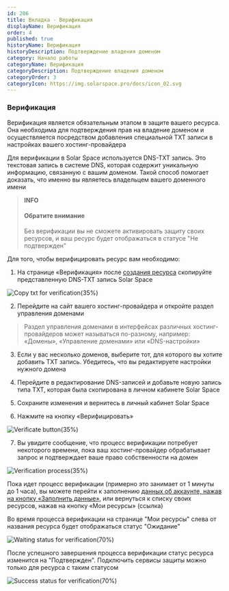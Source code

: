 ```yaml
---
id: 206
title: Вкладка - Верификация
displayName: Верификация
order: 4
published: true
historyName: Верификация
historyDescription: Подтверждение владения доменом
category: Начало работы
categoryName: Верификация
categoryDescription: Подтверждение владения доменом
categoryOrder: 3
categoryIcon: https://img.solarspace.pro/docs/icon_02.svg
---
```


### Верификация
Верификация является обязательным этапом в защите вашего ресурса. Она необходима для подтверждения прав на владение доменом и осуществляется посредством добавления специальной TXT записи в настройках вашего хостинг-провайдера

Для верификации в Solar Space используется DNS-TXT запись. Это текстовая запись в системе DNS, которая содержит уникальную информацию, связанную с вашим доменом. Такой способ помогает доказать, что именно вы являетесь владельцем вашего доменного имени


> **INFO**
> #### Обратите внимание
> Без верификации вы не сможете активировать защиту своих ресурсов, и ваш ресурс будет отображаться в статусе "Не подтвержден"


Для того, чтобы верифицировать ресурс вам необходимо:
1. На странице «Верификация» после [создания ресурса]([205]) скопируйте представленную DNS-TXT запись Solar Space

![Copy txt for verification(35%)](https://img.solarspace.pro/docs/copy-txt-for-verification.jpg "Копирование TXT-записи для верификации")

2. Перейдите на сайт вашего хостинг-провайдера и откройте раздел управления доменами

> Раздел управления доменами в интерфейсах различных хостинг-провайдеров может называться по-разному, например: «Домены», «Управление доменами» или «DNS-настройки»

3. Если у вас несколько доменов, выберите тот, для которого вы хотите добавить TXT запись. Убедитесь, что вы редактируете настройки нужного домена

4. Перейдите в редактирование DNS-записей и добавьте новую запись типа TXT, которая была скопирована в личном кабинете Solar Space

5. Сохраните изменения и вернитесь в личный кабинет Solar Space

6. Нажмите на кнопку «Верифицировать»

![Verificate button(35%)](https://img.solarspace.pro/docs/click-on-verification-button.jpg "Кнопка верификации")

7. Вы увидите сообщение, что процесс верификации потребует некоторого времени, пока ваш хостинг-провайдер обрабатывает запрос и подтверждает ваше право собственности на домен

![Verification process(35%)](https://img.solarspace.pro/docs/verification-process.jpg "Процесс верификации")

Пока идет процесс верификации (примерно это занимает от 1 минуты до 1 часа), вы можете перейти к заполнению [данных об аккаунте, нажав на кнопку «Заполнить данные»]([243]), или вернуться к списку своих ресурсов, нажав на кнопку «Мои ресурсы» (ссылка)

Во время процесса верификации на странице "Мои ресурсы" слева от названия ресурса будет отображаться статус "Ожидание"

 ![Waiting status for verification(70%)](https://img.solarspace.pro/docs/waiting-status-for-verification.jpg "Статус верификации 'Ожидание'")

После успешного завершения процесса верификации статус ресурса изменится на "Подтвержден". Подключить сервисы защиты можно только для ресурса с таким статусом

![Success status for verification(70%)](https://img.solarspace.pro/docs/success-status-for-verification.jpg "Статус верификации 'Подтвержден'")


